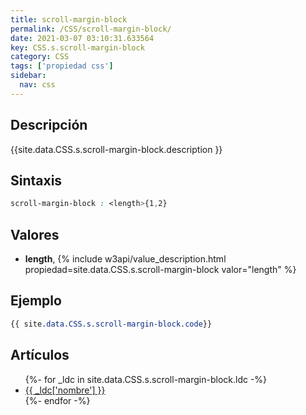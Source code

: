 ```yaml
---
title: scroll-margin-block
permalink: /CSS/scroll-margin-block/
date: 2021-03-07 03:10:31.633564
key: CSS.s.scroll-margin-block
category: CSS
tags: ['propiedad css']
sidebar: 
  nav: css
---
```


## Descripción
{{site.data.CSS.s.scroll-margin-block.description }}

## Sintaxis
~~~css
scroll-margin-block : <length>{1,2}
~~~

## Valores
* **length**,  {% include w3api/value_description.html propiedad=site.data.CSS.s.scroll-margin-block valor="length" %}

## Ejemplo
~~~css
{{ site.data.CSS.s.scroll-margin-block.code}}
~~~

## Artículos
<ul>
{%- for _ldc in site.data.CSS.s.scroll-margin-block.ldc -%}
   <li>
       <a href="{{_ldc['url'] }}">{{ _ldc['nombre'] }}</a>
   </li>
{%- endfor -%}
</ul>
